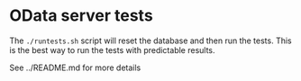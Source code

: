 OData server tests
=================

The `./runtests.sh` script will reset the database and then run the tests.
This is the best way to run the tests with predictable results.

See ../README.md for more details
